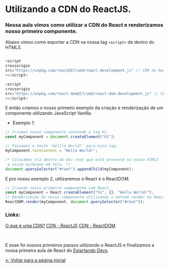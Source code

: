 # Utilizando a CDN do ReactJS.

<h3> Nessa aula vimos como utilizar a CDN do React e renderizamos nosso primeiro componente.</h3>

Abaixo vimos como exportar a CDN na nossa tag `<script>` de dentro do HTML5.

```js

<script
crossorigin
src="https://unpkg.com/react@17/umd/react.development.js" // CDN do React
></script>

<script
crossorigin
src="https://unpkg.com/react-dom@17/umd/react-dom.development.js" // CDN do React DOM
></script>


```

E então criamos o nosso primeiro exemplo da criação e renderização de um componente utilizando JavaScript Vanilla.

- Exemplo 1:

```js
// Criamos nosso componente contendo a tag h1.
const myComponent = document.createElement("h1");

// Passamos o texto 'Helllo World!' para essa tag.
myComponent.textContent = "Hello World!";

/* Colocamos ela dentro da div root que está presente no nosso HTML5
 e assim exibimos em tela. */
document.querySelector("#root").appendChild(myComponent);
```

E pro nosso exemplo 2, utilizaremos o React e o ReactDOM.

```js
// Criando nosso primeiro componente com React.
const myComponent = React.createElement("h1", {}, "Hello World!");
// Renderização do nosso componente utilizando o método render do ReactDOM.
ReactDOM.render(myComponent, document.querySelector("#root"));
```

### Links:

[O que é uma CDN?](https://www.treinaweb.com.br/blog/o-que-e-cdn-content-delivery-network#:~:text=A%20sigla%20CDN%20vem%20de,uma%20menor%20lat%C3%AAncia%20de%20rede.)
[CDN - ReactJS](https://unpkg.com/react@17/umd/react.development.js)
[CDN - ReactDOM](https://unpkg.com/react-dom@17/umd/react-dom.development.js)

<br>

E esse foi nossos primeiros passos utilizando o ReactJS e finalizamos a nossa primeira aula de React do [Estartando Devs](https://github.com/estartando-devs).

[<- Voltar para a página inicial](https://github.com/estartando-devs/react-studies)
